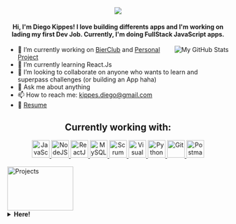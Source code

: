 <div align="center">
	<a href="#">
		<img src="https://user-images.githubusercontent.com/61224068/107318448-8e8c1980-6a7b-11eb-9f36-526b95e18def.gif"/>
	</a>
  <h4>Hi, I'm Diego Kippes! I love building differents apps and I'm working on lading my first Dev Job. Currently, I'm doing FullStack JavaScript apps.</h4>
</div>

  <img align="right" alt="My GitHub Stats" src="https://github-readme-stats.vercel.app/api/top-langs/?username=dkippes&show_icons=true&theme=midnight-purple" />
  
- 🔭 I’m currently working on [BierClub](https://github.com/Evaristodantur/BierClub) and [Personal Project](https://github.com/dkippes/Adm-Presupuesto-Personal)
- 🌱 I’m currently learning React.Js
- 👯 I’m looking to collaborate on anyone who wants to learn and superpass challenges (or building an App haha)
- 💬 Ask me about anything
- 📫 How to reach me: kippes.diego@gmail.com
- 📝 [Resume](https://drive.google.com/file/d/1aku8FOD9nVQAnC4BWl-caejBGBJmDNqC/view?usp=sharing)

<div align="center">
	<h2>Currently working with:</h2>
	<a href="https://developer.mozilla.org/en-US/docs/Web/JavaScript">
		<img title="JavaScript" alt="JavaScript" src="https://cdn.iconscout.com/icon/free/png-256/javascript-2752148-2284965.png" width="40" height="40" />
	</a>
	<a href="https://nodejs.org/en/">
		<img title="NodeJS" alt="NodeJS" src="https://cdn.iconscout.com/icon/free/png-512/node-js-1174925.png" width="40" height="40" />
	</a>
	<a href="https://reactjs.org/"> 
		<img title="ReactJS" alt="ReactJS" src="https://github.com/hussainweb/hussainweb/raw/main/icons/react.png" width="40" height="40" />
	</a>
	<a href="https://www.mysql.com/"> 
		<img title="MySQL" alt="MySQL" src="https://raw.githubusercontent.com/Thomas-George-T/Thomas-George-T/master/assets/mysql.svg" width="40" height="40" />
	</a>
	<a href="https://en.wikipedia.org/wiki/Scrum_(software_development)"> 
		<img title="Scrum" alt="Scrum" src="https://3.bp.blogspot.com/-Plcz3gK2JYE/V2Ff_DYiz6I/AAAAAAAABoU/J4s2dDBVjW8HbZ70tlVPeLdQsJ1NzyM4ACLcB/s1600/agile-icon.png" width="40" height="40" />
	</a>
	<a href="https://code.visualstudio.com/"> 
		<img title="Visual Studio Code" alt="Visual Studio Code" src="https://github.com/hussainweb/hussainweb/raw/main/icons/vscode.png" width="40" height="40" />
	</a>
	<a href="https://www.python.org/"> 
		<img title="Python" alt="Python" src="https://raw.githubusercontent.com/Thomas-George-T/Thomas-George-T/master/assets/python.svg" width="40" height="40" />
	</a>
	<a href="https://git-scm.com/"> 
		<img title="Git" alt="Git" src="https://github.com/hussainweb/hussainweb/raw/main/icons/git.png" width="40" height="40" />	
	</a>
	<a href="https://www.postman.com/">
		<img title="Postman" alt="Postman" src="https://camo.githubusercontent.com/93b32389bf746009ca2370de7fe06c3b5146f4c99d99df65994f9ced0ba41685/68747470733a2f2f7777772e766563746f726c6f676f2e7a6f6e652f6c6f676f732f676574706f73746d616e2f676574706f73746d616e2d69636f6e2e737667" width="40" height="40" />
	</a>  	
 </div>
 <br>
<a href="#">
	<img title="Projects" alt="Projects" src="https://user-images.githubusercontent.com/61224068/107501557-51588200-6b76-11eb-954e-9558d612e844.gif" width="150" height="100" />
</a>

<details>
	<summary>
		<b>Here!</b>
	</summary>

<ul>
	<li><h3><a target="_blank" href="https://github.com/Evaristodantur/BierClub">---> BierClub</a></h3></li>
	<li><h3><a target="_blank" href="https://github.com/dkippes/Adm-Presupuesto-Personal">---> Administrative Budget APP</a></h3></li>
</ul>

    
</details>  
